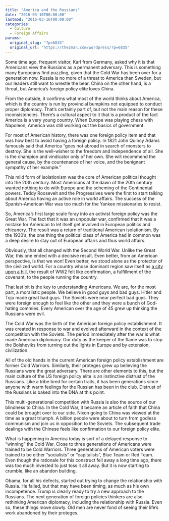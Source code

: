```yaml
---
title: "America and the Russians"
date: "2016-03-16T00:00:00"
lastmod: "2016-03-16T00:00:00"
categories:
  - Culture
  - Foreign Affairs
params:
  original_slug: "?p=6835"
  original_url: "https://thezman.com/wordpress/?p=6835"
---
```


Some time ago, frequent visitor, Karl from Germany, asked why it is that
Americans view the Russians as a permanent adversary. This is something
many Europeans find puzzling, given that the Cold War has been over for
a generation now. Russia is no more of a threat to America than Sweden,
but our leaders still want to wrestle the bear. China on the other hand,
is a threat, but America’s foreign policy elite loves China.

From the outside, it confirms what most of the world thinks about
America, which is the country is run by provincial bumpkins not equipped
to conduct proper diplomacy. That’s certainly part of, but not the main
reason for these inconsistencies. There’s a cultural aspect to it that
is a product of the fact America is a very young country. When Europe
was playing chess with Napoleon, America was still working out the
basics of government.

For most of American history, there was one foreign policy item and that
was how best to avoid having a foreign policy. In 1821 John Quincy Adams
famously said that America “goes not abroad in search of monsters to
destroy. She is the well-wisher to the freedom and independence of all.
She is the champion and vindicator only of her own. She will recommend
the general cause, by the countenance of her voice, and the benignant
sympathy of her example.”

This mild form of isolationism was the core of American political
thought into the 20th century. Most Americans at the dawn of the 20th
century wanted nothing to do with Europe and the scheming of the
Continental powers. Teddy Roosevelt and the Progressives were the first
to start talking about America having an active role in world affairs.
The success of the Spanish-American War was too much for the Yankee
missionaries to resist.

So, America’s first large scale foray into an activist foreign policy
was the Great War. The fact that it was an unpopular war, confirmed that
it was a mistake for American to let itself get involved in European
politics and chicanery. The result was a return of traditional American
isolationism. By the 1930’s, the one thing the political class of
America had in common was a deep desire to stay out of European affairs
and thus world affairs.

Obviously, that all changed with the Second World War. Unlike the Great
War, this one ended with a decisive result. Even better, from an
American perspective, is that we won! Even better, we stood alone as the
protector of the civilized world. For a country whose dominant region
saw itself as [a city upon a
hill](https://en.wikipedia.org/wiki/City_upon_a_Hill), the result of WW2
felt like confirmation, a fulfillment of the covenant, to the people
running the country.

That last bit is the key to understanding Americans. We are, for the
most part, a moralistic people. We believe in good guys and bad guys.
Hitler and Tojo made great bad guys. The Soviets were near perfect bad
guys. They were foreign enough to feel like the other and they were a
bunch of God-hating commies. Every American over the age of 45 grew up
thinking the Russians were evil.

The Cold War was the birth of the American foreign policy establishment.
It was created in response to war and evolved afterward in the context
of the competition with the Soviets. The period immediately after the
war is what made American diplomacy. Our duty as the keeper of the flame
was to stop the Bolsheviks from turning out the lights in Europe and by
extension, civilization.

All of the old hands in the current American foreign policy
establishment are former Cold Warriors. Similarly, their proteges grew
up believing the Russians were the great adversary. There are other
elements to this, but the main culture of the US foreign policy elite is
an instinctive distrust of the Russians. Like a tribe bred for certain
traits, it has been generations since anyone with warm feelings for the
Russian has been in the club. Distrust of the Russians is baked into the
DNA at this point.

This multi-generational competition with Russia is also the source of
our blindness to China. In the Cold War, it became an article of faith
that China could be brought over to our side. Nixon going to China was
viewed at the time as a great triumph. A billion people were about to
turn from godless communism and join us in opposition to the Soviets.
The subsequent trade dealings with the Chinese feels like confirmation
to our foreign policy elite.

What is happening in America today is sort of a delayed response to
“winning” the Cold War. Close to three generations of Americans were
trained to be Cold Warriors. Three generations of American voters were
trained to be either “socialists” or “capitalists”, Blue Team or Red
Team. Even though the rationale for this construct fell away a long time
ago, there was too much invested to just toss it all away. But it is now
starting to crumble, like an abandon building.

Obama, for all his defects, started out trying to change the
relationship with Russia. He failed, but that may have been timing, as
much as his own incompetence. Trump is clearly ready to try a new
approach to the Russians. The next generation of foreign policies
thinkers are also rethinking American diplomacy, including the
relationship with Russia. Even so, these things move slowly. Old men are
never fond of seeing their life’s work abandoned by their proteges.
